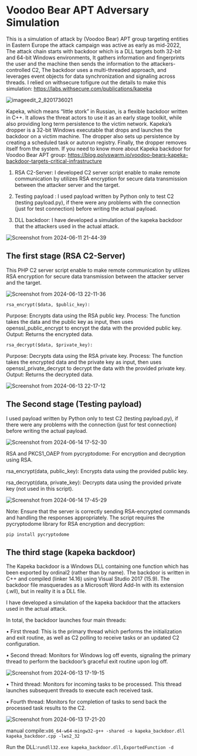 # Voodoo Bear APT Adversary Simulation

This is a simulation of attack by (Voodoo Bear) APT group targeting entities in Eastern Europe the attack campaign was active as early as mid-2022,
The attack chain starts with backdoor which is a DLL targets both 32-bit and 64-bit Windows environments, It gathers information and fingerprints the user and the machine then sends the information to the attackers-controlled C2, The backdoor uses a multi-threaded approach, and leverages event objects for data synchronization and signaling across threads. I relied on withsecure tofigure out the details to make this simulation: https://labs.withsecure.com/publications/kapeka

![imageedit_2_8201736021](https://github.com/S3N4T0R-0X0/Voodoo-Bear-APT/assets/121706460/f9ffbe4e-c798-4b8b-86dd-f954d37beb57)

Kapeka, which means “little stork” in Russian,  is a flexible backdoor written in C++. It allows the threat actors to use it as an early stage toolkit, while also providing long term persistence to the victim network. Kapeka’s dropper is a 32-bit Windows executable that drops and launches the backdoor on a victim machine. The dropper also sets up persistence by creating a scheduled task or autorun registry. Finally, the dropper removes itself from the system. 
If you need to know more about Kapeka backdoor for Voodoo Bear APT group: https://blog.polyswarm.io/voodoo-bears-kapeka-backdoor-targets-critical-infrastructure


1. RSA C2-Server: I developed  C2 server script enable to make remote communication by utilizes RSA encryption for secure data transmission between the attacker server and the target.

2. Testing payload : I used payload written by Python only to test C2 (testing payload.py), if there were any problems with the connection (just for test connection) before writing the actual payload.

3. DLL backdoor: I have developed a simulation of the kapeka backdoor that the attackers used in the actual attack.


![Screenshot from 2024-06-11 21-44-39](https://github.com/S3N4T0R-0X0/Voodoo-Bear-APT/assets/121706460/a008a80f-d55c-41a7-b92e-48dd104a4b89)



## The first stage (RSA C2-Server)

This PHP C2 server script enable to make remote communication by utilizes RSA encryption for secure data transmission between the attacker server and the target.

![Screenshot from 2024-06-13 22-11-36](https://github.com/S3N4T0R-0X0/Voodoo-Bear-APT/assets/121706460/f3abb66a-a04e-4238-bc1e-d15626ed0d1a)

`rsa_encrypt($data, $public_key):`

Purpose: Encrypts data using the RSA public key.
Process: The function takes the data and the public key as input, then uses openssl_public_encrypt to encrypt the data with the provided public key.
Output: Returns the encrypted data.

`rsa_decrypt($data, $private_key):`

Purpose: Decrypts data using the RSA private key.
Process: The function takes the encrypted data and the private key as input, then uses openssl_private_decrypt to decrypt the data with the provided private key.
Output: Returns the decrypted data.


![Screenshot from 2024-06-13 22-17-12](https://github.com/S3N4T0R-0X0/Voodoo-Bear-APT/assets/121706460/7d3a2635-dfbd-471c-be2a-f5f7f6e750fe)


## The Second stage (Testing payload)

I used payload written by Python only to test C2 (testing payload.py), if there were any problems with the connection (just for test connection) before writing the actual payload.

![Screenshot from 2024-06-14 17-52-30](https://github.com/S3N4T0R-0X0/Voodoo-Bear-APT/assets/121706460/e93a8ad5-c3b6-4956-814f-018583697283)

RSA and PKCS1_OAEP from pycryptodome: For encryption and decryption using RSA.

rsa_encrypt(data, public_key): Encrypts data using the provided public key.

rsa_decrypt(data, private_key): Decrypts data using the provided private key (not used in this script).


![Screenshot from 2024-06-14 17-45-29](https://github.com/S3N4T0R-0X0/Voodoo-Bear-APT/assets/121706460/8139d107-0766-439e-92c7-7346a0a05a48)

Note: Ensure that the server is correctly sending RSA-encrypted commands and handling the responses appropriately. The script requires the pycryptodome library for RSA encryption and decryption:

    pip install pycryptodome

## The third stage (kapeka backdoor)

The Kapeka backdoor is a Windows DLL containing one function which has been exported by ordinal2 (rather than by name). The backdoor is written in C++ and compiled (linker
14.16) using Visual Studio 2017 (15.9). The backdoor file masquerades as a Microsoft Word Add-In with its extension (.wll), but in reality it is a DLL file.

I have developed a simulation of the kapeka backdoor that the attackers used in the actual attack.



In total, the backdoor launches four main threads:

• First thread: This is the primary thread which performs the initialization and exit routine, as well as C2 polling to receive tasks or an updated C2 configuration.

• Second thread: Monitors for Windows log off events, signaling the primary thread to perform the backdoor’s graceful exit routine upon log off.

![Screenshot from 2024-06-13 17-19-15](https://github.com/S3N4T0R-0X0/Voodoo-Bear-APT/assets/121706460/f0f0868d-ccc7-417f-978e-3dde5beaa662)



• Third thread: Monitors for incoming tasks to be processed. This thread launches subsequent threads to execute each received task.

• Fourth thread: Monitors for completion of tasks to send back the processed task results to the C2.


![Screenshot from 2024-06-13 17-21-20](https://github.com/S3N4T0R-0X0/Voodoo-Bear-APT/assets/121706460/dfc79e98-0363-40e8-aa30-caf00c423bb6)



manual compile:`x86_64-w64-mingw32-g++ -shared -o kapeka_backdoor.dll kapeka_backdoor.cpp -lws2_32`

Run the DLL:`rundll32.exe kapeka_backdoor.dll,ExportedFunction -d`
